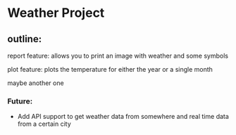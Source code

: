 # Weather Project

## outline:

report feature: allows you to print an image with weather and some symbols

plot feature: plots the temperature for either the year or a single month

maybe another one


### Future:
- Add API support to get weather data from somewhere and real time data from a certain city

